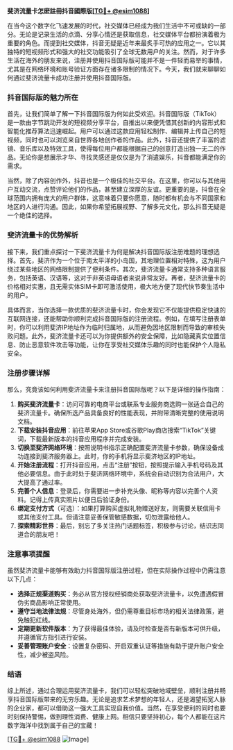 **斐济流量卡怎麽註冊抖音國際版[[TG💪+ @esim1088](https://t.me/s/esim1088)]**

在当今这个数字化飞速发展的时代，社交媒体已经成为我们生活中不可或缺的一部分。无论是记录生活的点滴、分享心情还是获取信息，社交媒体平台都扮演着极为重要的角色。而提到社交媒体，抖音无疑是近年来最炙手可热的应用之一。它以其独特的短视频形式和强大的社交功能吸引了全球无数用户的关注。然而，对于许多生活在海外的朋友来说，注册并使用抖音国际版可能并不是一件轻而易举的事情，尤其是在网络环境和账号验证方面存在诸多限制的情况下。今天，我们就来聊聊如何通过斐济流量卡成功注册并使用抖音国际版。

### 抖音国际版的魅力所在

首先，让我们简单了解一下抖音国际版为何如此受欢迎。抖音国际版（TikTok）是一款由字节跳动开发的短视频分享平台，自推出以来便凭借其创新的内容形式和智能化推荐算法迅速崛起。用户可以通过这款应用轻松制作、编辑并上传自己的短视频，同时也可以浏览来自世界各地创作者的作品。此外，抖音还提供了丰富的滤镜、音乐库以及特效工具，使得每位用户都能根据自己的创意打造出独一无二的作品。无论你是想展示才华、寻找灵感还是仅仅是为了消遣娱乐，抖音都能满足你的需求。

当然，除了内容创作外，抖音也是一个极佳的社交平台。在这里，你可以与其他用户互动交流，点赞评论他们的作品，甚至建立深厚的友谊。更重要的是，抖音在全球范围内拥有庞大的用户群体，这意味着只要你愿意，随时都有机会与不同国家和地区的人进行沟通。因此，如果你希望拓展视野、了解多元文化，那么抖音无疑是一个绝佳的选择。

### 斐济流量卡的优势解析

接下来，我们重点探讨一下斐济流量卡为何是解决抖音国际版注册难题的理想选择。首先，斐济作为一个位于南太平洋的小岛国，其地理位置相对特殊，这为用户绕过某些地区的网络限制提供了便利条件。其次，斐济流量卡通常支持多种语言服务，包括英语、汉语等，这对于非英语母语者来说非常友好。再者，斐济流量卡的价格相对实惠，且无需实体SIM卡即可激活使用，极大地方便了现代快节奏生活中的用户。

具体而言，当你选择一款优质的斐济流量卡时，你会发现它不仅能提供稳定快速的互联网连接，还能帮助你顺利完成抖音国际版的注册流程。例如，在填写注册表单时，你可以利用斐济IP地址作为临时归属地，从而避免因地区限制而导致的审核失败问题。此外，斐济流量卡还可以为你提供额外的安全保障，比如隐藏真实位置信息、防止恶意软件攻击等功能，让你在享受社交媒体乐趣的同时也能保护个人隐私安全。

### 注册步骤详解

那么，究竟该如何利用斐济流量卡来注册抖音国际版呢？以下是详细的操作指南：

1. **购买斐济流量卡**：访问可靠的电商平台或联系专业服务商选购一张适合自己的斐济流量卡。确保所选产品具备良好的性能表现，并附带清晰完整的使用说明文档。
2. **下载安装抖音应用**：前往苹果App Store或谷歌Play商店搜索“TikTok”关键词，下载最新版本的抖音应用程序并完成安装。
3. **切换至斐济网络环境**：按照说明书指示正确配置斐济流量卡参数，确保设备成功连接到斐济服务器上。此时，你的手机将显示斐济地区的IP地址。
4. **开始注册流程**：打开抖音应用，点击“注册”按钮，按照提示输入手机号码及其他必要信息。由于此时处于斐济网络环境中，系统会自动识别为合法用户，大大提高了通过率。
5. **完善个人信息**：登录后，你需要进一步补充头像、昵称等内容以完善个人资料。记得上传真实照片以便日后验证身份。
6. **绑定支付方式**（可选）：如果打算购买虚拟礼物赠送好友，则需要关联信用卡或其他支付工具。但请注意妥善保管敏感数据，切勿泄露给他人。
7. **探索精彩世界**：最后，别忘了多关注热门话题标签，积极参与讨论，结识志同道合的朋友吧！

### 注意事项提醒

虽然斐济流量卡能够有效助力抖音国际版注册过程，但在实际操作过程中仍需注意以下几点：

- **选择正规渠道购买**：务必从官方授权经销商处获取斐济流量卡，以免遭遇假冒伪劣商品影响正常使用。
- **遵守当地法律法规**：尽管身处海外，但仍需尊重目标市场的相关法律政策，避免触犯红线。
- **定期更新软件版本**：为了获得最佳体验，请及时检查是否有新版本可供升级，并遵循官方指引进行安装。
- **妥善管理账户安全**：设置复杂密码、开启双重认证等措施有助于提升账户安全性，减少被盗风险。

### 结语

综上所述，通过合理运用斐济流量卡，我们可以轻松突破地域壁垒，顺利注册并畅享抖音国际版带来的无穷乐趣。无论是追求艺术梦想的年轻人，还是渴望拓宽人脉的企业家，都可以借助这一强大工具实现自我价值。当然，在享受便利的同时也要时刻保持警惕，做到理性消费、健康上网。相信只要坚持初心，每个人都能在这片数字海洋中找到属于自己的宝藏！

[[TG💪+ @esim1088](https://t.me/s/esim1088) ![Image](https://i.postimg.cc/4NQfJmqS/Snipaste-2025-05-13-00-14-12.png)]
